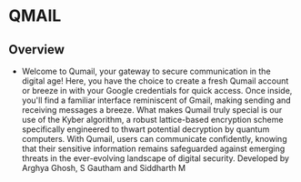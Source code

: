 # QMAIL

## Overview
- Welcome to Qumail, your gateway to secure communication in the digital age! Here, you have the choice to create a fresh Qumail account or breeze in with your Google credentials for quick access. Once inside, you'll find a familiar interface reminiscent of Gmail, making sending and receiving messages a breeze. What makes Qumail truly special is our use of the Kyber algorithm,  a robust lattice-based encryption scheme specifically engineered to thwart potential decryption by quantum computers. With Qumail, users can communicate confidently, knowing that their sensitive information remains safeguarded against emerging threats in the ever-evolving landscape of digital security.
Developed by Arghya Ghosh, S Gautham and Siddharth M


